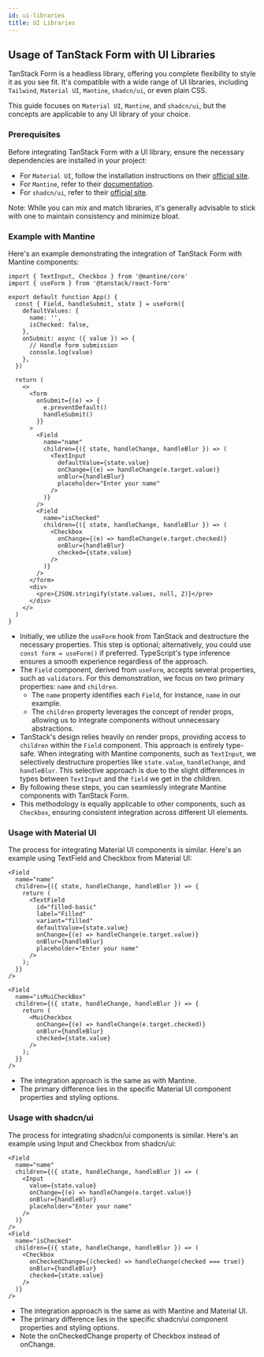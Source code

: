 ```yaml
---
id: ui-libraries
title: UI Libraries
---
```


## Usage of TanStack Form with UI Libraries

TanStack Form is a headless library, offering you complete flexibility to style it as you see fit. It's compatible with a wide range of UI libraries, including `Tailwind`, `Material UI`, `Mantine`, `shadcn/ui`, or even plain CSS.

This guide focuses on `Material UI`, `Mantine`, and `shadcn/ui`, but the concepts are applicable to any UI library of your choice.

### Prerequisites

Before integrating TanStack Form with a UI library, ensure the necessary dependencies are installed in your project:

- For `Material UI`, follow the installation instructions on their [official site](https://mui.com/material-ui/getting-started/).
- For `Mantine`, refer to their [documentation](https://mantine.dev/).
- For `shadcn/ui`, refer to their [official site](https://ui.shadcn.com/).

Note: While you can mix and match libraries, it's generally advisable to stick with one to maintain consistency and minimize bloat.

### Example with Mantine

Here's an example demonstrating the integration of TanStack Form with Mantine components:

```tsx
import { TextInput, Checkbox } from '@mantine/core'
import { useForm } from '@tanstack/react-form'

export default function App() {
  const { Field, handleSubmit, state } = useForm({
    defaultValues: {
      name: '',
      isChecked: false,
    },
    onSubmit: async ({ value }) => {
      // Handle form submission
      console.log(value)
    },
  })

  return (
    <>
      <form
        onSubmit={(e) => {
          e.preventDefault()
          handleSubmit()
        }}
      >
        <Field
          name="name"
          children={({ state, handleChange, handleBlur }) => (
            <TextInput
              defaultValue={state.value}
              onChange={(e) => handleChange(e.target.value)}
              onBlur={handleBlur}
              placeholder="Enter your name"
            />
          )}
        />
        <Field
          name="isChecked"
          children={({ state, handleChange, handleBlur }) => (
            <Checkbox
              onChange={(e) => handleChange(e.target.checked)}
              onBlur={handleBlur}
              checked={state.value}
            />
          )}
        />
      </form>
      <div>
        <pre>{JSON.stringify(state.values, null, 2)}</pre>
      </div>
    </>
  )
}
```

- Initially, we utilize the `useForm` hook from TanStack and destructure the necessary properties. This step is optional; alternatively, you could use `const form = useForm()` if preferred. TypeScript's type inference ensures a smooth experience regardless of the approach.
- The `Field` component, derived from `useForm`, accepts several properties, such as `validators`. For this demonstration, we focus on two primary properties: `name` and `children`.
  - The `name` property identifies each `Field`, for instance, `name` in our example.
  - The `children` property leverages the concept of render props, allowing us to integrate components without unnecessary abstractions.
- TanStack's design relies heavily on render props, providing access to `children` within the `Field` component. This approach is entirely type-safe. When integrating with Mantine components, such as `TextInput`, we selectively destructure properties like `state.value`, `handleChange`, and `handleBlur`. This selective approach is due to the slight differences in types between `TextInput` and the `field` we get in the children.
- By following these steps, you can seamlessly integrate Mantine components with TanStack Form.
- This methodology is equally applicable to other components, such as `Checkbox`, ensuring consistent integration across different UI elements.

### Usage with Material UI

The process for integrating Material UI components is similar. Here's an example using TextField and Checkbox from Material UI:

```tsx
<Field
  name="name"
  children={({ state, handleChange, handleBlur }) => {
    return (
      <TextField
        id="filled-basic"
        label="Filled"
        variant="filled"
        defaultValue={state.value}
        onChange={(e) => handleChange(e.target.value)}
        onBlur={handleBlur}
        placeholder="Enter your name"
      />
    );
  }}
/>

<Field
  name="isMuiCheckBox"
  children={({ state, handleChange, handleBlur }) => {
    return (
      <MuiCheckbox
        onChange={(e) => handleChange(e.target.checked)}
        onBlur={handleBlur}
        checked={state.value}
      />
    );
  }}
/>

```

- The integration approach is the same as with Mantine.
- The primary difference lies in the specific Material UI component properties and styling options.

### Usage with shadcn/ui

The process for integrating shadcn/ui components is similar. Here's an example using Input and Checkbox from shadcn/ui:

```tsx
<Field
  name="name"
  children={({ state, handleChange, handleBlur }) => (
    <Input
      value={state.value}
      onChange={(e) => handleChange(e.target.value)}
      onBlur={handleBlur}
      placeholder="Enter your name"
    />
  )}
/>
<Field
  name="isChecked"
  children={({ state, handleChange, handleBlur }) => (
    <Checkbox
      onCheckedChange={(checked) => handleChange(checked === true)}
      onBlur={handleBlur}
      checked={state.value}
    />
  )}
/>
```

- The integration approach is the same as with Mantine and Material UI.
- The primary difference lies in the specific shadcn/ui component properties and styling options.
- Note the onCheckedChange property of Checkbox instead of onChange.

